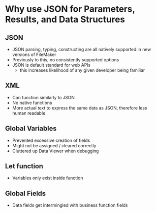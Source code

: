 # Why use JSON for Parameters, Results, and Data Structures


## JSON
- JSON parsing, typing, constructing are all natively supported in new versions of FileMaker
- Previously to this, no consistently supported options
- JSON is default standard for web APIs
  - this increases likelihood of any given developer being familiar

## XML
- Can function similarly to JSON
- No native functions
- More actual text to express the same data as JSON, therefore less human readable

## Global Variables
- Prevented excessive creation of fields
- Might not be assigned / cleared correctly
- Cluttered up Data Viewer when debugging

## Let function
- Variables only exist inside function

## Global Fields
- Data fields get intermingled with business function fields
